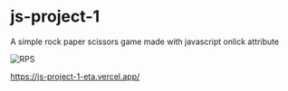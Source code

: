 # js-project-1
A simple rock paper scissors game made with javascript onlick attribute


![RPS](https://i.giphy.com/media/v1.Y2lkPTc5MGI3NjExeW44a3NqM2NuZjhmaHd3ajBvOHl5dWo2YnZsdzFlODUwdTF1eHc2aiZlcD12MV9pbnRlcm5hbF9naWZfYnlfaWQmY3Q9Zw/HkZqWTk5m4KPtz1V5m/giphy.gif)

https://js-project-1-eta.vercel.app/
